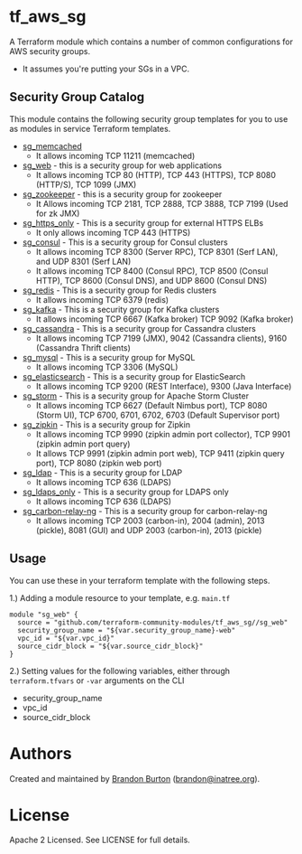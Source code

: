 tf_aws_sg
======================

A Terraform module which contains a number of common configurations for AWS security groups.
* It assumes you're putting your SGs in a VPC.

Security Group Catalog
----------------------

This module contains the following security group templates for you to use as modules in
service Terraform templates.

- [sg_memcached](https://github.com/terraform-community-modules/tf_aws_sg/tree/master/sg_memcached)
    - It allows incoming TCP 11211 (memcached)
- [sg_web](https://github.com/terraform-community-modules/tf_aws_sg/tree/master/sg_web) - this is a security group for web applications
    - It allows incoming TCP 80 (HTTP), TCP 443 (HTTPS), TCP 8080 (HTTP/S), TCP 1099 (JMX)
- [sg_zookeeper](https://github.com/terraform-community-modules/tf_aws_sg/tree/master/sg_zookeeper) - this is a security group for zookeeper
    - It Allows incoming TCP 2181, TCP 2888, TCP 3888, TCP 7199 (Used for zk JMX)
- [sg_https_only](https://github.com/terraform-community-modules/tf_aws_sg/tree/master/sg_https_only) - This is a security group for external HTTPS ELBs
    - It only allows incoming TCP 443 (HTTPS)
- [sg_consul](https://github.com/terraform-community-modules/tf_aws_sg/tree/master/sg_consul) - This is a security group for Consul clusters
    - It allows incoming TCP 8300 (Server RPC), TCP 8301 (Serf LAN), and UDP 8301 (Serf LAN)
    - It allows incoming TCP 8400 (Consul RPC), TCP 8500 (Consul HTTP), TCP 8600 (Consul DNS), and UDP 8600 (Consul DNS)
- [sg_redis](https://github.com/terraform-community-modules/tf_aws_sg/tree/master/sg_redis) - This is a security group for Redis clusters
    - It allows incoming TCP 6379 (redis)
- [sg_kafka](https://github.com/terraform-community-modules/tf_aws_sg/tree/master/sg_kafka) - This is a security group for Kafka clusters
    - It allows incoming TCP 6667 (Kafka broker) TCP 9092 (Kafka broker)
- [sg_cassandra](https://github.com/terraform-community-modules/tf_aws_sg/tree/master/sg_cassandra) - This is a security group for Cassandra clusters
    - It allows incoming TCP 7199 (JMX), 9042 (Cassandra clients), 9160 (Cassandra Thrift clients)
- [sg_mysql](https://github.com/terraform-community-modules/tf_aws_sg/tree/master/sg_mysql) - This is a security group for MySQL
    - It allows incoming TCP 3306 (MySQL)
- [sg_elasticsearch](https://github.com/terraform-community-modules/tf_aws_sg/tree/master/sg_elasticsearch) - This is a security group for ElasticSearch
    - It allows incoming TCP 9200 (REST Interface), 9300 (Java Interface)
- [sg_storm](https://github.com/terraform-community-modules/tf_aws_sg/tree/master/sg_storm) - This is a security group for Apache Storm Cluster
    - It allows incoming TCP 6627 (Default Nimbus port), TCP 8080 (Storm UI), TCP 6700, 6701, 6702, 6703 (Default Supervisor port)
- [sg_zipkin](https://github.com/terraform-community-modules/tf_aws_sg/tree/master/sg_zipkin) - This is a security group for Zipkin
    - It allows incoming TCP 9990 (zipkin admin port collector), TCP 9901 (zipkin admin port query)
    - It allows TCP 9991 (zipkin admin port web), TCP 9411 (zipkin query port), TCP 8080 (zipkin web port)
- [sg_ldap](https://github.com/terraform-community-modules/tf_aws_sg/tree/master/sg_ldap) - This is a security group for LDAP
    - It allows incoming TCP 636 (LDAPS)
- [sg_ldaps_only](https://github.com/terraform-community-modules/tf_aws_sg/tree/master/sg_ldaps_only) - This is a security group for LDAPS only
    - It allows incoming TCP 636 (LDAPS)
- [sg_carbon-relay-ng](https://github.com/terraform-community-modules/tf_aws_sg/tree/master/sg_carbon-relay-ng) - This is a security group for carbon-relay-ng
    - It allows incoming TCP 2003 (carbon-in), 2004 (admin), 2013 (pickle), 8081 (GUI) and UDP 2003 (carbon-in), 2013 (pickle)


Usage
------

You can use these in your terraform template with the following steps.

1.) Adding a module resource to your template, e.g. `main.tf`

```
module "sg_web" {
  source = "github.com/terraform-community-modules/tf_aws_sg//sg_web"
  security_group_name = "${var.security_group_name}-web"
  vpc_id = "${var.vpc_id}"
  source_cidr_block = "${var.source_cidr_block}"
}
```

2.) Setting values for the following variables, either through `terraform.tfvars` or `-var` arguments on the CLI

- security_group_name
- vpc_id
- source_cidr_block

Authors
=======

Created and maintained by [Brandon Burton](https://github.com/solarce)
(brandon@inatree.org).

License
=======

Apache 2 Licensed. See LICENSE for full details.
